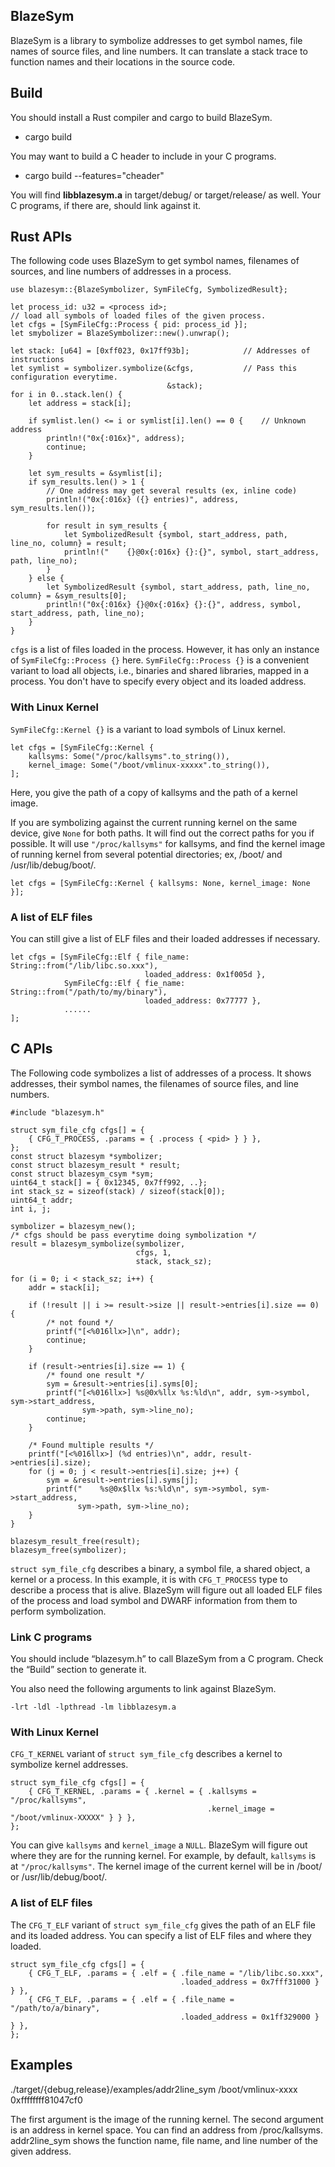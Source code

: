 ## BlazeSym

BlazeSym is a library to symbolize addresses to get symbol names, file
names of source files, and line numbers.  It can translate a stack
trace to function names and their locations in the
source code.

## Build

You should install a Rust compiler and cargo to build BlazeSym.

 - cargo build

You may want to build a C header to include in your C programs.

 - cargo build --features="cheader"

You will find **libblazesym.a** in target/debug/ or target/release/ as
well.  Your C programs, if there are, should link against it.

## Rust APIs

The following code uses BlazeSym to get symbol names, filenames of
sources, and line numbers of addresses in a process.

	use blazesym::{BlazeSymbolizer, SymFileCfg, SymbolizedResult};
	
	let process_id: u32 = <process id>;
    // load all symbols of loaded files of the given process.
	let cfgs = [SymFileCfg::Process { pid: process_id }];
	let smybolizer = BlazeSymbolizer::new().unwrap();

    let stack: [u64] = [0xff023, 0x17ff93b];			// Addresses of instructions
	let symlist = symbolizer.symbolize(&cfgs,			// Pass this configuration everytime.
	                                   &stack);
	for i in 0..stack.len() {
	    let address = stack[i];
		
		if symlist.len() <= i or symlist[i].len() == 0 {	// Unknown address
			println!("0x{:016x}", address);
			continue;
		}
		
		let sym_results = &symlist[i];
		if sym_results.len() > 1 {
			// One address may get several results (ex, inline code)
			println!("0x{:016x} ({} entries)", address, sym_results.len());
			
			for result in sym_results {
				let SymbolizedResult {symbol, start_address, path, line_no, column} = result;
				println!("    {}@0x{:016x} {}:{}", symbol, start_address, path, line_no);
			}
		} else {
			let SymbolizedResult {symbol, start_address, path, line_no, column} = &sym_results[0];
			println!("0x{:016x} {}@0x{:016x} {}:{}", address, symbol, start_address, path, line_no);
		}
	}

`cfgs` is a list of files loaded in the process.  However, it has only
an instance of `SymFileCfg::Process {}` here.  `SymFileCfg::Process
{}` is a convenient variant to load all objects, i.e., binaries and
shared libraries, mapped in a process.  You don't have to
specify every object and its loaded address.

### With Linux Kernel

`SymFileCfg::Kernel {}` is a variant to load symbols of Linux kernel.

	let cfgs = [SymFileCfg::Kernel {
		kallsyms: Some("/proc/kallsyms".to_string()),
		kernel_image: Some("/boot/vmlinux-xxxxx".to_string()),
	];

Here, you give the path of a copy of kallsyms and the path of a kernel image.

If you are symbolizing against the current running kernel on the same
device, give `None` for both paths.  It will find out the correct
paths for you if possible. It will use `"/proc/kallsyms"` for
kallsyms, and find the kernel image of running kernel from several
potential directories; ex, /boot/ and /usr/lib/debug/boot/.

	let cfgs = [SymFileCfg::Kernel { kallsyms: None, kernel_image: None }];

### A list of ELF files

You can still give a list of ELF files and their loaded addresses if necessary.

	let cfgs = [SymFileCfg::Elf { file_name: String::from("/lib/libc.so.xxx"),
	                              loaded_address: 0x1f005d },
	            SymFileCfg::Elf { fie_name: String::from("/path/to/my/binary"),
				                  loaded_address: 0x77777 },
	            ......
	];

## C APIs

The Following code symbolizes a list of addresses of a process.  It
shows addresses, their symbol names, the filenames of source files,
and line numbers.

	#include "blazesym.h"
	
	struct sym_file_cfg cfgs[] = {
		{ CFG_T_PROCESS, .params = { .process { <pid> } } },
	};
	const struct blazesym *symbolizer;
	const struct blazesym_result * result;
	const struct blazesym_csym *sym;
	uint64_t stack[] = { 0x12345, 0x7ff992, ..};
	int stack_sz = sizeof(stack) / sizeof(stack[0]);
	uint64_t addr;
	int i, j;
	
	symbolizer = blazesym_new();
	/* cfgs should be pass everytime doing symbolization */
	result = blazesym_symbolize(symbolizer,
	                            cfgs, 1,
								stack, stack_sz);
	
	for (i = 0; i < stack_sz; i++) {
		addr = stack[i];
		
		if (!result || i >= result->size || result->entries[i].size == 0) {
			/* not found */
			printf("[<%016llx>]\n", addr);
			continue;
		}
		
		if (result->entries[i].size == 1) {
			/* found one result */
			sym = &result->entries[i].syms[0];
			printf("[<%016llx>] %s@0x%llx %s:%ld\n", addr, sym->symbol, sym->start_address,
			        sym->path, sym->line_no);
			continue;
		}
		
		/* Found multiple results */
		printf("[<%016llx>] (%d entries)\n", addr, result->entries[i].size);
		for (j = 0; j < result->entries[i].size; j++) {
			sym = &result->entries[i].syms[j];
			printf("    %s@0x$llx %s:%ld\n", sym->symbol, sym->start_address,
			       sym->path, sym->line_no);
		}
	}
	
	blazesym_result_free(result);
	blazesym_free(symbolizer);
	
`struct sym_file_cfg` describes a binary, a symbol file, a shared
object, a kernel or a process.  In this example, it is with
`CFG_T_PROCESS` type to describe a process that is alive.  BlazeSym
will figure out all loaded ELF files of the process and load symbol
and DWARF information from them to perform symbolization.

### Link C programs

You should include “blazesym.h” to call BlazeSym from a C
program. Check the “Build” section to generate it.

You also need the following arguments to link against BlazeSym.

	-lrt -ldl -lpthread -lm libblazesym.a

### With Linux Kernel

`CFG_T_KERNEL` variant of `struct sym_file_cfg` describes a kernel to
symbolize kernel addresses.

	struct sym_file_cfg cfgs[] = {
		{ CFG_T_KERNEL, .params = { .kernel = { .kallsyms = "/proc/kallsyms",
		                                        .kernel_image = "/boot/vmlinux-XXXXX" } } },
	};

You can give `kallsyms` and `kernel_image` a `NULL`.  BlazeSym will
figure out where they are for the running kernel.  For example, by
default, `kallsyms` is at `"/proc/kallsyms"`.  The kernel image of the
current kernel will be in /boot/ or /usr/lib/debug/boot/.

### A list of ELF files

The `CFG_T_ELF` variant of `struct sym_file_cfg` gives the path of an
ELF file and its loaded address.  You can specify a list of ELF files
and where they loaded.

	struct sym_file_cfg cfgs[] = {
		{ CFG_T_ELF, .params = { .elf = { .file_name = "/lib/libc.so.xxx",
		                                  .loaded_address = 0x7fff31000 } } },
		{ CFG_T_ELF, .params = { .elf = { .file_name = "/path/to/a/binary",
		                                  .loaded_address = 0x1ff329000 } } },
	};

## Examples

 ./target/{debug,release}/examples/addr2line_sym /boot/vmlinux-xxxx 0xffffffff81047cf0

The first argument is the image of the running kernel.  The second
argument is an address in kernel space.  You can find an address from
/proc/kallsyms.  addr2line_sym shows the function name, file name, and
line number of the given address.
